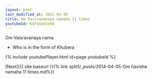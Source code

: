 ```yaml
---
layout: post
last_modified_at: 2021-03-30
title: Om Vaisravanaya namaha 11 times
youtubeId: 6SFSnaeIsHA
---
```

 
 
Om Vaisravanaya nama 
 
 -  Who is in the form of Khubera 
 
  
 
  
 
 
 
 
 
 


{% include youtubePlayer.html id=page.youtubeId %}
 
[Next]({{ site.baseurl }}{% link  split1/_posts/2014-04-05-Om havishe namaha 11 times.md%})
 
